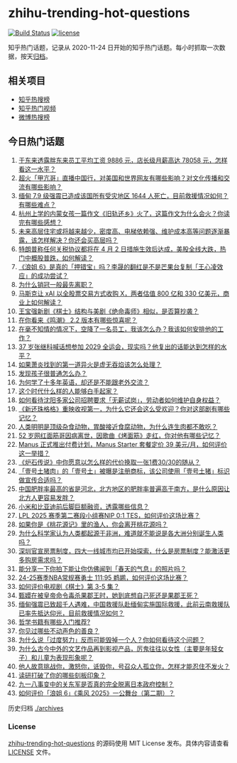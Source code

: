 # zhihu-trending-hot-questions

[![Build Status](https://github.com/justjavac/zhihu-trending-hot-questions/workflows/ci/badge.svg?branch=master)](https://github.com/justjavac/zhihu-trending-hot-questions/actions)
[![license](https://img.shields.io/github/license/justjavac/zhihu-trending-hot-questions)](https://github.com/justjavac/zhihu-trending-hot-questions/blob/master/LICENSE)

知乎热门话题，记录从 2020-11-24
日开始的知乎热门话题。每小时抓取一次数据，按天[归档](./archives)。

## 相关项目

- [知乎热搜榜](https://github.com/justjavac/zhihu-trending-top-search)
- [知乎热门视频](https://github.com/justjavac/zhihu-trending-hot-video)
- [微博热搜榜](https://github.com/justjavac/weibo-trending-hot-search)

## 今日热门话题

<!-- BEGIN -->
<!-- 最后更新时间 Sun Mar 30 2025 03:17:04 GMT+0800 (China Standard Time) -->

1. [于东来透露胖东来员工平均工资 9886 元，店长级月薪高达 78058 元，怎样看这一水平？](https://www.zhihu.com/question/1889315640545863400)
1. [超火「甲亢哥」直播中国行，对美国和世界网友有哪些影响？对文化传播和交流有哪些影响？](https://www.zhihu.com/question/1889263078245365200)
1. [缅甸 7.9 级强震已造成该国所有受灾地区 1644 人死亡，目前救援情况如何？有哪些难点？](https://www.zhihu.com/question/1889275433926747100)
1. [杭州上学的内蒙女孩一篇作文《旧轨还乡》火了，这篇作文为什么会火？你读完有哪些感想？](https://www.zhihu.com/question/1888612098172483300)
1. [未来高层住宅或将越来越少，密度高、电梯依赖强、维护成本高等问题逐渐暴露，该怎样解决？你还会买高层吗？](https://www.zhihu.com/question/1889222967541590000)
1. [特朗普称任何关税协议都将在 4 月 2 日措施生效后达成，美股全线大跌，热门中概股普跌，如何解读？](https://www.zhihu.com/question/1889249779755758800)
1. [《浪姐 6》是真的「押错宝」吗？李晟的翻红是不是芒果台复制「王心凌效应」的成功尝试？](https://www.zhihu.com/question/1889019281397745400)
1. [为什么销冠一般最先离职？](https://www.zhihu.com/question/11744499028)
1. [马斯克让 xAI 以全股票交易方式收购 X，两者估值 800 亿和 330 亿美元，商业上如何解读？](https://www.zhihu.com/question/1889249785359348200)
1. [王宝强新剧《棋士》结构与美剧《绝命毒师》相似，是否算抄袭？](https://www.zhihu.com/question/1888624416184854300)
1. [在你看来《鸣潮》 2.2 版本有哪些惊喜呢？](https://www.zhihu.com/question/1888563877723219700)
1. [在毫不知情的情况下，空降了一名员工，我该怎么办？我该如何安排他的工作？](https://www.zhihu.com/question/1888506910015194400)
1. [37 岁张继科喊话想参加 2029 全运会，现实吗？他复出的话能达到怎样的水平？](https://www.zhihu.com/question/1888951574862193000)
1. [如果萧炎找到的第一道异火是虚无吞焰该怎么处理？](https://www.zhihu.com/question/10176443913)
1. [发现孩子很普通怎么办？](https://www.zhihu.com/question/412620700)
1. [为何学了十多年英语，却还是不能跟老外交流？](https://www.zhihu.com/question/661705761)
1. [这个时代什么样的人能够白手起家？](https://www.zhihu.com/question/367560094)
1. [如何看待沈阳多家公司招聘要求「无薪试岗」，劳动者如何维护自身权益？](https://www.zhihu.com/question/1888529875532481500)
1. [《新还珠格格》重映收视第一，为什么它还会这么受欢迎？你对这部剧有哪些记忆？](https://www.zhihu.com/question/1888904841742480000)
1. [人类明明是顶级杂食动物，胃酸接近食腐动物，为什么连生肉都不敢吃？](https://www.zhihu.com/question/14159370972)
1. [52 岁网红面筋哥因病离世，因歌曲《烤面筋》走红，你对他有哪些记忆？](https://www.zhihu.com/question/1889293018445609000)
1. [Manus 正式推出付费计划，Manus Starter 套餐定价 39 美元/月，如何评价这一举措？](https://www.zhihu.com/question/1889003780118378200)
1. [《炉石传说》中你愿意以怎么样的代价换取一张1费30/30的随从？](https://www.zhihu.com/question/8050034335)
1. [「壹号土猪肉」的「壹号土」被曝是注册商标，该公司使用「壹号土猪」标识做宣传合适吗？](https://www.zhihu.com/question/1888267921714827300)
1. [中国肥胖率最高的省是河北，北方地区的肥胖率普遍高于南方，是什么原因让北方人更容易发胖？](https://www.zhihu.com/question/1889001779984824300)
1. [小米和比亚迪前后脚巨额融资，透露哪些信息？](https://www.zhihu.com/question/1888198672535217200)
1. [LPL 2025 赛季第二赛段小组赛NIP 0:1 TES，如何评价这场比赛？](https://www.zhihu.com/question/1889375416478839000)
1. [如果你是《桃花源记》里的渔人，你会离开桃花源吗？](https://www.zhihu.com/question/576736811)
1. [为什么科学家认为人类都起源于非洲，难道就不能说是各大洲分别诞生人类吗？](https://www.zhihu.com/question/15552238269)
1. [深圳官宣房票制度，四大一线城市均已开始探索，什么是房票制度？能激活更多购房需求吗？](https://www.zhihu.com/question/1888719532350207200)
1. [能分享一下你拍下能让你仿佛闻到「春天的气息」的照片吗？](https://www.zhihu.com/question/15653909796)
1. [24-25赛季NBA常规赛勇士 111:95 鹈鹕，如何评价这场比赛？](https://www.zhihu.com/question/1889229007704285200)
1. [如何评价电视剧《棋士》第 3-5 集？](https://www.zhihu.com/question/1888291466276725500)
1. [甄嬛在被皇帝命令毒杀果郡王时，她到底想自己死还是果郡王死？](https://www.zhihu.com/question/657705541)
1. [缅甸强震已致超千人遇难，中国救援队赴缅甸实施国际救援，此前云南救援队已率先抵达仰光，目前救援情况如何？](https://www.zhihu.com/question/1889257929338754800)
1. [哲学书籍有哪些入门推荐?](https://www.zhihu.com/question/6635228444)
1. [你见过哪些不动声色的善良？](https://www.zhihu.com/question/589462529)
1. [为什么说「过度努力」反而可能毁掉一个人？你如何看待这个问题？](https://www.zhihu.com/question/1887453341530972400)
1. [为什么古今中外的文艺作品再到影视产品，厉鬼往往以女性（主要是年轻女子）和儿童为表现形象呢？](https://www.zhihu.com/question/15694005151)
1. [他人故意挑战你，激怒你，诋毁你，号召众人孤立你，怎样才能忍住不发火？](https://www.zhihu.com/question/467289124)
1. [读研打破了你的哪些刻板印象？](https://www.zhihu.com/question/1887829218479548000)
1. [九一八事变中的关东军是否真的完全脱离日本政府控制？](https://www.zhihu.com/question/270500300)
1. [如何评价「浪姐 6」《乘风 2025》一公舞台（第二期）？](https://www.zhihu.com/question/1888923343664674300)

<!-- END -->

历史归档 [./archives](./archives)

### License

[zhihu-trending-hot-questions](https://github.com/justjavac/zhihu-trending-hot-questions)
的源码使用 MIT License 发布。具体内容请查看 [LICENSE](./LICENSE) 文件。
